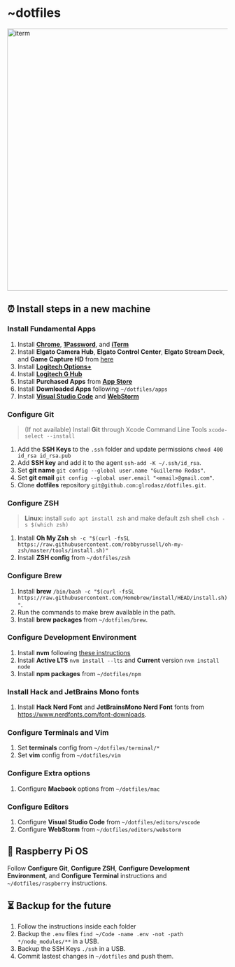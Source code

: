 # ~dotfiles
<img src="iterm.png" alt="iterm" width="600">

## ⏰ Install steps in a new machine

### Install Fundamental Apps
1. Install **[Chrome](https://www.google.com/chrome/)**, **[1Password](https://1password.com/downloads/mac/)**, and **[iTerm](https://iterm2.com/)**
1. Install **Elgato Camera Hub**, **Elgato Control Center**, **Elgato Stream Deck**, and **Game Capture HD** from [here](https://www.elgato.com/us/en/s/downloads)
1. Install **[Logitech Options+](https://www.logitech.com/en-us/software/logi-options-plus.html)**
1. Install **[Logitech G Hub](https://www.logitechg.com/en-us/innovation/g-hub.html)**
1. Install **Purchased Apps** from **[App Store](https://support.apple.com/en-us/118212#macOS)**
1. Install **Downloaded Apps** following `~/dotfiles/apps`
1. Install **[Visual Studio Code](https://code.visualstudio.com/Download)** and **[WebStorm](https://www.jetbrains.com/webstorm/download/#section=mac)**

### Configure Git
> (If not available) Install **Git** through Xcode Command Line Tools `xcode-select --install`
1. Add the **SSH Keys** to the `.ssh` folder and update permissions `chmod 400 id_rsa id_rsa.pub`
1. Add **SSH key** and add it to the agent `ssh-add -K ~/.ssh/id_rsa`.
1. Set **git name** `git config --global user.name "Guillermo Rodas"`.
1. Set **git email** `git config --global user.email "<email>@gmail.com"`.
1. Clone **dotfiles** repository `git@github.com:glrodasz/dotfiles.git`.

### Configure ZSH
> **Linux:** install `sudo apt install zsh` and make default zsh shell `chsh -s $(which zsh)`
1. Install **Oh My Zsh** `sh -c "$(curl -fsSL https://raw.githubusercontent.com/robbyrussell/oh-my-zsh/master/tools/install.sh)"`
1. Install **ZSH config** from `~/dotfiles/zsh`

### Configure Brew
1. Install **brew** `/bin/bash -c "$(curl -fsSL https://raw.githubusercontent.com/Homebrew/install/HEAD/install.sh)"`.
2. Run the commands to make brew available in the path.
1. Install **brew packages** from `~/dotfiles/brew`.

### Configure Development Environment
1. Install **nvm** following [these instructions](https://github.com/nvm-sh/nvm#install--update-script)
1. Install **Active LTS** `nvm install --lts` and **Current** version `nvm install node`
1. Install **npm packages** from `~/dotfiles/npm`

### Install Hack and JetBrains Mono fonts
1. Install **Hack Nerd Font** and **JetBrainsMono Nerd Font** fonts from https://www.nerdfonts.com/font-downloads.

### Configure Terminals and Vim
1. Set **terminals** config from `~/dotfiles/terminal/*`
2.  Set **vim** config from `~/dotfiles/vim`

### Configure Extra options
1. Configure **Macbook** options from `~/dotfiles/mac`

### Configure Editors
1. Configure **Visual Studio Code** from `~/dotfiles/editors/vscode`
2. Configure **WebStorm** from `~/dotfiles/editors/webstorm`

## 🍓 Raspberry Pi OS
Follow **Configure Git**, **Configure ZSH**, **Configure Development Environment**, and **Configure Terminal** instructions and `~/dotfiles/raspberry` instructions.

## ⏳ Backup for the future
1. Follow the instructions inside each folder
1. Backup the `.env` files `find ~/Code -name .env -not -path */node_modules/**` in a USB.
1. Backup the SSH Keys `./ssh` in a USB.
1. Commit lastest changes in `~/dotfiles` and push them.
